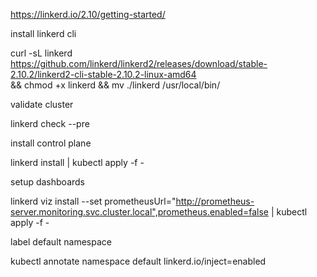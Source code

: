 https://linkerd.io/2.10/getting-started/

install linkerd cli

curl -sL linkerd https://github.com/linkerd/linkerd2/releases/download/stable-2.10.2/linkerd2-cli-stable-2.10.2-linux-amd64 \
 && chmod +x linkerd
&& mv ./linkerd /usr/local/bin/

validate cluster

linkerd check --pre

install control plane

linkerd install | kubectl apply -f -

setup dashboards

linkerd viz install --set prometheusUrl="http://prometheus-server.monitoring.svc.cluster.local",prometheus.enabled=false | kubectl apply -f -

label default namespace

kubectl annotate namespace default linkerd.io/inject=enabled
